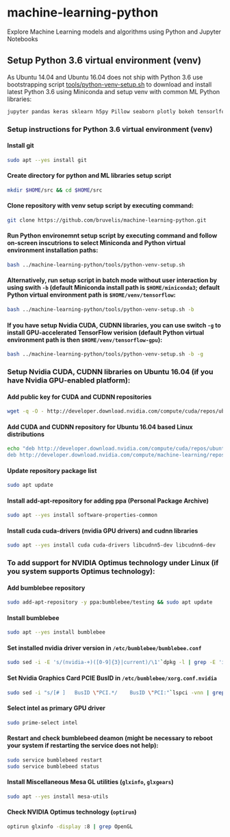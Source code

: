 # machine-learning-python
Explore Machine Learning models and algorithms using Python and Jupyter Notebooks

## Setup Python 3.6 virtual environment (venv)
As Ubuntu 14.04 and Ubuntu 16.04 does not ship with Python 3.6 use bootstrapping script 
[tools/python-venv-setup.sh](tools/python-venv-setup.sh) to download and install latest 
Python 3.6 using Miniconda and setup venv with common ML Python libraries:
```bash
jupyter pandas keras sklearn h5py Pillow seaborn plotly bokeh tensorlfow{-gpu}
```
### Setup instructions for Python 3.6 virtual environment (venv)
#### Install git
```bash
sudo apt --yes install git
```
#### Create directory for python and ML libraries setup script
```bash
mkdir $HOME/src && cd $HOME/src
```
#### Clone repository with venv setup script by executing command:
```bash
git clone https://github.com/bruvelis/machine-learning-python.git
```
#### Run Python environemnt setup script by executing command and follow on-screen inscutrions to select Miniconda and Python virtual environment installation paths:
```bash
bash ../machine-learning-python/tools/python-venv-setup.sh
```
#### Alternatively, run setup script in batch mode without user interaction by using swith `-b` (default Miniconda install path is `$HOME/miniconda3`; default Python virtual environment path is `$HOME/venv/tensorflow`:
```bash
bash ../machine-learning-python/tools/python-venv-setup.sh -b
```
#### If you have setup Nvidia CUDA, CUDNN libraries, you can use switch `-g` to install GPU-accelerated TensorFlow verision (default Python virtual environment path is then `$HOME/venv/tensorflow-gpu`):
```bash
bash ../machine-learning-python/tools/python-venv-setup.sh -b -g
```

### Setup Nvidia CUDA, CUDNN libraries on Ubuntu 16.04 (if you have Nvidia GPU-enabled platform):
#### Add public key for CUDA and CUDNN repositories
```bash
wget -q -O - http://developer.download.nvidia.com/compute/cuda/repos/ubuntu1604/x86_64/7fa2af80.pub | sudo apt-key add
```
#### Add CUDA and CUDNN repository for Ubuntu 16.04 based Linux distributions
```bash
echo "deb http://developer.download.nvidia.com/compute/cuda/repos/ubuntu1604/x86_64 /
deb http://developer.download.nvidia.com/compute/machine-learning/repos/ubuntu1604/x86_64 /" | sudo tee /etc/apt/sources.list.d/cuda.list
```
#### Update repository package list
```bash
sudo apt update
```
#### Install add-apt-repository for adding ppa (Personal Package Archive)
```bash
sudo apt --yes install software-properties-common
```
#### Install cuda cuda-drivers (nvidia GPU drivers) and cudnn libraries
```bash
sudo apt --yes install cuda cuda-drivers libcudnn5-dev libcudnn6-dev
```

### To add support for NVIDIA Optimus technology under Linux (if you system supports Optimus technology):
#### Add bumblebee repository
```bash
sudo add-apt-repository -y ppa:bumblebee/testing && sudo apt update
```
#### Install bumblebee
```bash
sudo apt --yes install bumblebee
```
#### Set installed nvidia driver version in `/etc/bumblebee/bumblebee.conf`
```bash
sudo sed -i -E 's/(nvidia-+)([0-9]{3}|current)/\1'`dpkg -l | grep -E 'ii  nvidia-[0-9]{3}\s' | sed -E 's/^ii\s*nvidia-([0-9]{3})\s.*/\1/'`'/g' /etc/bumblebee/bumblebee.conf
```
#### Set Nvidia Graphics Card PCIE BusID in `/etc/bumblebee/xorg.conf.nvidia`
```bash
sudo sed -i "s/[# ]   BusID \"PCI.*/    BusID \"PCI:"`lspci -vnn | grep '\''[030[02]\]' | grep 10de | awk '{print $1}' | sed 's/\./:/'`\""/" /etc/bumblebee/xorg.conf.nvidia
```
#### Select intel as primary GPU driver
```bash
sudo prime-select intel
```
#### Restart and check bumblebeed deamon (might be necessary to reboot your system if restarting the service does not help):
```bash
sudo service bumblebeed restart
sudo service bumblebeed status
```
#### Install Miscellaneous Mesa GL utilities (`glxinfo`, `glxgears`)
```bash
sudo apt --yes install mesa-utils
```
#### Check NVIDIA Optimus technology (`optirun`)
```bash
optirun glxinfo -display :8 | grep OpenGL
```
